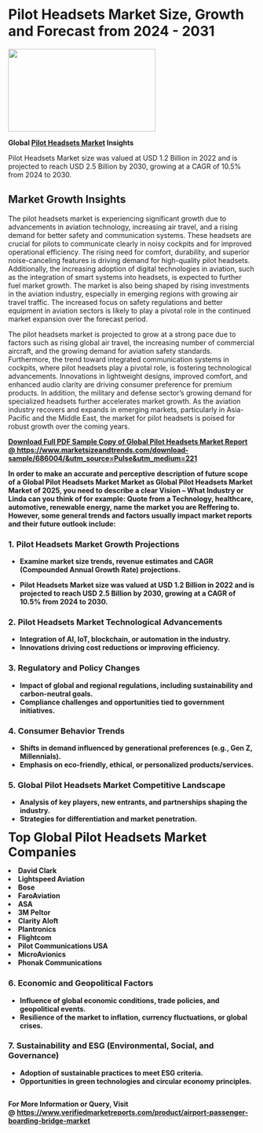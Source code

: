 <H1>Pilot Headsets Market Size, Growth and Forecast from 2024 - 2031</H1><img class="aligncenter size-medium wp-image-584254" src="https://thirdeyenews.in/wp-content/uploads/2024/09/Global-Market-Research-300x168.jpeg" alt="" width="300" height="168" /><p><strong>Global&nbsp;<a href="https://www.marketsizeandtrends.com/download-sample/686004/&amp;utm_source=Pulse&amp;utm_medium=221">Pilot Headsets Market</a> Insights</strong></p><p>Pilot Headsets Market size was valued at USD 1.2 Billion in 2022 and is projected to reach USD 2.5 Billion by 2030, growing at a CAGR of 10.5% from 2024 to 2030.</p><p><h2>Market Growth Insights</h2> <p>The pilot headsets market is experiencing significant growth due to advancements in aviation technology, increasing air travel, and a rising demand for better safety and communication systems. These headsets are crucial for pilots to communicate clearly in noisy cockpits and for improved operational efficiency. The rising need for comfort, durability, and superior noise-canceling features is driving demand for high-quality pilot headsets. Additionally, the increasing adoption of digital technologies in aviation, such as the integration of smart systems into headsets, is expected to further fuel market growth. The market is also being shaped by rising investments in the aviation industry, especially in emerging regions with growing air travel traffic. The increased focus on safety regulations and better equipment in aviation sectors is likely to play a pivotal role in the continued market expansion over the forecast period.</p> <p><strong><a href="#"></a></strong></p> <p>The pilot headsets market is projected to grow at a strong pace due to factors such as rising global air travel, the increasing number of commercial aircraft, and the growing demand for aviation safety standards. Furthermore, the trend toward integrated communication systems in cockpits, where pilot headsets play a pivotal role, is fostering technological advancements. Innovations in lightweight designs, improved comfort, and enhanced audio clarity are driving consumer preference for premium products. In addition, the military and defense sector’s growing demand for specialized headsets further accelerates market growth. As the aviation industry recovers and expands in emerging markets, particularly in Asia-Pacific and the Middle East, the market for pilot headsets is poised for robust growth over the coming years.</p> <p><strong><a href="#"></p><p><span class=""><strong>Download Full PDF Sample Copy of Global Pilot Headsets Market Report</strong> @ <a href="https://www.marketsizeandtrends.com/download-sample/686004/&amp;utm_source=Pulse&amp;utm_medium=221" target="_blank">https://www.marketsizeandtrends.com/download-sample/686004/&amp;utm_source=Pulse&amp;utm_medium=221</a></span></p><p>In order to make an accurate and perceptive description of future scope of a Global&nbsp;Pilot Headsets Market Market as Global&nbsp;Pilot Headsets Market Market of 2025, you need to describe a clear Vision &ndash; What Industry or Linda can you think of for example: Quote from a Technology, healthcare, automotive, renewable energy, name the market you are Reffering to. However, some general trends and factors usually impact market reports and their future outlook include:</p><h3>1.&nbsp;<strong>Pilot Headsets Market Growth Projections</strong></h3><ul><li>Examine market size trends, revenue estimates and CAGR (Compounded Annual Growth Rate) projections.</li><li><p>Pilot Headsets Market size was valued at USD 1.2 Billion in 2022 and is projected to reach USD 2.5 Billion by 2030, growing at a CAGR of 10.5% from 2024 to 2030.</p></li></ul><h3>2.&nbsp;<strong>Pilot Headsets Market Technological Advancements</strong></h3><ul><li>Integration of AI, IoT, blockchain, or automation in the industry.</li><li>Innovations driving cost reductions or improving efficiency.</li></ul><h3>3.&nbsp;<strong>Regulatory and Policy Changes</strong></h3><ul><li>Impact of global and regional regulations, including sustainability and carbon-neutral goals.</li><li>Compliance challenges and opportunities tied to government initiatives.</li></ul><h3>4.&nbsp;<strong>Consumer Behavior Trends</strong></h3><ul><li>Shifts in demand influenced by generational preferences (e.g., Gen Z, Millennials).</li><li>Emphasis on eco-friendly, ethical, or personalized products/services.</li></ul><h3>5.&nbsp;<strong>Global Pilot Headsets Market Competitive Landscape</strong></h3><ul><li>Analysis of key players, new entrants, and partnerships shaping the industry.</li><li>Strategies for differentiation and market penetration.</li></ul><p data-pm-slice="1 1 []"><span style="color: inherit; font-family: inherit; font-size: 25px;">Top Global Pilot Headsets Market Companies</span></p><div class="" data-test-id=""><p><li>David Clark</li><li> Lightspeed Aviation</li><li> Bose</li><li> FaroAviation</li><li> ASA</li><li> 3M Peltor</li><li> Clarity Aloft</li><li> Plantronics</li><li> Flightcom</li><li> Pilot Communications USA</li><li> MicroAvionics</li><li> Phonak Communications</li></p></div><h3>6.&nbsp;<strong>Economic and Geopolitical Factors</strong></h3><ul><li>Influence of global economic conditions, trade policies, and geopolitical events.</li><li>Resilience of the market to inflation, currency fluctuations, or global crises.</li></ul><h3>7.&nbsp;<strong>Sustainability and ESG (Environmental, Social, and Governance)</strong></h3><ul><li>Adoption of sustainable practices to meet ESG criteria.</li><li>Opportunities in green technologies and circular economy principles.</li></ul><h2><strong style="font-size: 14px;">For More Information or Query, Visit @&nbsp;</strong><a style="background-color: #ffffff; font-size: 14px;" href="https://www.marketsizeandtrends.com/report/pilot-headsets-market/" target="_blank">https://www.verifiedmarketreports.com/product/airport-passenger-boarding-bridge-market</a></h2>
